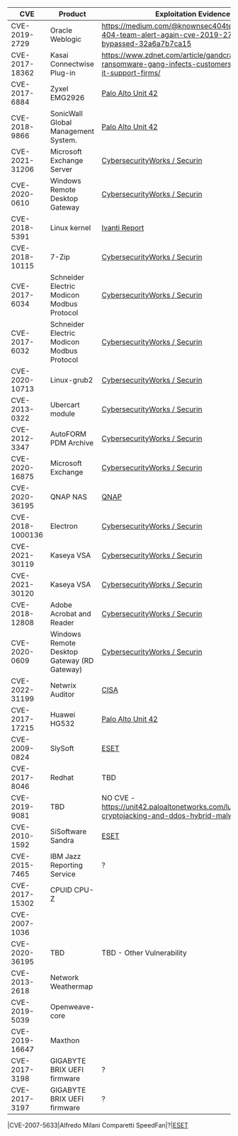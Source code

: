 |CVE|Product|Exploitation Evidence|Patch|
|---|-------|-------------|----|
|CVE-2019-2729|Oracle Weblogic|https://medium.com/@knownsec404team/knownsec-404-team-alert-again-cve-2019-2725-patch-bypassed-32a6a7b7ca15|https://www.oracle.com/security-alerts/alert-cve-2019-2729.html|
|CVE-2017-18362|Kasai Connectwise Plug-in|https://www.zdnet.com/article/gandcrab-ransomware-gang-infects-customers-of-remote-it-support-firms/|[Kaseya Connectwise Plug-in - EOL](https://helpdesk.kaseya.com/hc/en-gb/articles/360022564252-Connectwise-API-Vulnerability)|
|CVE-2017-6884|Zyxel EMG2926|[Palo Alto Unit 42](https://unit42.paloaltonetworks.com/unit42-multi-exploit-iotlinux-botnets-mirai-gafgyt-target-apache-struts-sonicwall/)|[EOL Product](https://www.zyxelguard.com/Zyxel-EOL.asp)|
|CVE-2018-9866|SonicWall Global Management System.|[Palo Alto Unit 42](https://unit42.paloaltonetworks.com/unit42-multi-exploit-iotlinux-botnets-mirai-gafgyt-target-apache-struts-sonicwall/)|https://psirt.global.sonicwall.com/vuln-detail/SNWLID-2018-0007|
|CVE-2021-31206|Microsoft Exchange Server|[CybersecurityWorks / Securin](https://cybersecurityworks.com/howdymanage/uploads/file/Spotlight%20Report%20-%20Index%20Update%20Q2%20-%20Q3%20-%20Final%20Version_compressed.pdf)|https://msrc.microsoft.com/update-guide/vulnerability/CVE-2021-31206|
|CVE-2020-0610|Windows Remote Desktop Gateway|[CybersecurityWorks / Securin](https://cybersecurityworks.com/howdymanage/uploads/file/Spotlight%20Report%20-%20Index%20Update%20Q2%20-%20Q3%20-%20Final%20Version_compressed.pdf)|https://msrc.microsoft.com/update-guide/vulnerability/CVE-2020-0610|
|CVE-2018-5391|Linux kernel|[Ivanti Report](https://www.darkreading.com/attacks-breaches/dozens-of-vulns-in-ransomware-attacks-offer-adversaries-full-kill-chain)|https://nvd.nist.gov/vuln/detail/cve-2018-5391|
|CVE-2018-10115|7-Zip|[CybersecurityWorks / Securin](https://cybersecurityworks.com/howdymanage/uploads/file/Spotlight%20Report%20-%20Index%20Update%20Q2%20-%20Q3%20-%20Final%20Version_compressed.pdf)|https://landave.io/2018/05/7-zip-from-uninitialized-memory-to-remote-code-execution/|
|CVE-2017-6034|Schneider Electric Modicon Modbus Protocol|[CybersecurityWorks / Securin](https://cybersecurityworks.com/howdymanage/uploads/file/Spotlight%20Report%20-%20Index%20Update%20Q2%20-%20Q3%20-%20Final%20Version_compressed.pdf)|https://download.schneider-electric.com/files?p_enDocType=Other+technical+guide&p_File_Name=SEVD-2017-065-01-Modicon-SCADAPack-V3.0.pdf&p_Doc_Ref=SEVD-2017-065-01|
|CVE-2017-6032|Schneider Electric Modicon Modbus Protocol|[CybersecurityWorks / Securin](https://cybersecurityworks.com/howdymanage/uploads/file/Spotlight%20Report%20-%20Index%20Update%20Q2%20-%20Q3%20-%20Final%20Version_compressed.pdf)|https://www.cisa.gov/news-events/ics-advisories/icsa-17-101-01|
|CVE-2020-10713|Linux-grub2|[CybersecurityWorks / Securin](https://cybersecurityworks.com/howdymanage/uploads/file/Spotlight%20Report%20-%20Index%20Update%20Q2%20-%20Q3%20-%20Final%20Version_compressed.pdf)|https://access.redhat.com/errata/RHSA-2020:3216|
|CVE-2013-0322|Ubercart module|[CybersecurityWorks / Securin](https://cybersecurityworks.com/howdymanage/uploads/file/Spotlight%20Report%20-%20Index%20Update%20Q2%20-%20Q3%20-%20Final%20Version_compressed.pdf)|https://www.drupal.org/node/1922418|
|CVE-2012-3347|AutoFORM PDM Archive|[CybersecurityWorks / Securin](https://cybersecurityworks.com/howdymanage/uploads/file/Spotlight%20Report%20-%20Index%20Update%20Q2%20-%20Q3%20-%20Final%20Version_compressed.pdf)|https://www.kb.cert.org/vuls/id/773035|
|CVE-2020-16875|Microsoft Exchange|[CybersecurityWorks / Securin](https://cybersecurityworks.com/howdymanage/uploads/file/Spotlight%20Report%20-%20Index%20Update%20Q2%20-%20Q3%20-%20Final%20Version_compressed.pdf)|https://msrc.microsoft.com/update-guide/en-US/vulnerability/CVE-2020-16875|
|CVE-2020-36195|QNAP NAS|[QNAP](https://www.qnap.com/en/security-news/2021/response-to-qlocker-ransomware-attacks-take-actions-to-secure-qnap-nas)|[QNAP Patch](https://www.qnap.com/en/security-advisory/qsa-21-11)|
|CVE-2018-1000136|Electron|[CybersecurityWorks / Securin](https://cybersecurityworks.com/howdymanage/uploads/file/Spotlight%20Report%20-%20Index%20Update%20Q2%20-%20Q3%20-%20Final%20Version_compressed.pdf)|https://www.electronjs.org/blog/webview-fix|
|CVE-2021-30119|Kaseya VSA|[CybersecurityWorks / Securin](https://cybersecurityworks.com/howdymanage/uploads/file/Spotlight%20Report%20-%20Index%20Update%20Q2%20-%20Q3%20-%20Final%20Version_compressed.pdf)|https://helpdesk.kaseya.com/hc/en-gb/articles/360019966738-9-5-6-Feature-Release-8-May-2021|
|CVE-2021-30120|Kaseya VSA|[CybersecurityWorks / Securin](https://cybersecurityworks.com/howdymanage/uploads/file/Spotlight%20Report%20-%20Index%20Update%20Q2%20-%20Q3%20-%20Final%20Version_compressed.pdf)|https://helpdesk.kaseya.com/hc/en-gb/articles/360019966738-9-5-6-Feature-Release-8-May-2021|
|CVE-2018-12808|Adobe Acrobat and Reader|[CybersecurityWorks / Securin](https://cybersecurityworks.com/howdymanage/uploads/file/Spotlight%20Report%20-%20Index%20Update%20Q2%20-%20Q3%20-%20Final%20Version_compressed.pdf)|https://helpx.adobe.com/security/products/acrobat/apsb18-29.html|
|CVE-2020-0609|Windows Remote Desktop Gateway (RD Gateway)|[CybersecurityWorks / Securin](https://cybersecurityworks.com/howdymanage/uploads/file/Spotlight%20Report%20-%20Index%20Update%20Q2%20-%20Q3%20-%20Final%20Version_compressed.pdf)|https://msrc.microsoft.com/update-guide/en-US/vulnerability/CVE-2020-0609|
|CVE-2022-31199|Netwrix Auditor|[CISA](https://www.cisa.gov/news-events/alerts/2023/07/06/cisa-and-partners-release-joint-cybersecurity-advisory-newly-identified-truebot-malware-variants)|https://bishopfox.com/blog/netwrix-auditor-advisory|
|CVE-2017-17215|Huawei HG532|[Palo Alto Unit 42](https://unit42.paloaltonetworks.com/unit42-multi-exploit-iotlinux-botnets-mirai-gafgyt-target-apache-struts-sonicwall/)|https://www.huawei.com/en/psirt/security-notices/huawei-sn-20171130-01-hg532-en|
|CVE-2009-0824|SlySoft |[ESET](https://www.welivesecurity.com/2022/01/11/signed-kernel-drivers-unguarded-gateway-windows-core/)|https://exchange.xforce.ibmcloud.com/vulnerabilities/49232|
|CVE-2017-8046|Redhat|TBD|[Redhat](https://access.redhat.com/errata/RHSA-2018:2405)|
|CVE-2019-9081|TBD|NO CVE - https://unit42.paloaltonetworks.com/lucifer-new-cryptojacking-and-ddos-hybrid-malware/|https://security.snyk.io/vuln/SNYK-PHP-LARAVELFRAMEWORK-174529|
|CVE-2010-1592|SiSoftware Sandra|[ESET](https://www.welivesecurity.com/2022/01/11/signed-kernel-drivers-unguarded-gateway-windows-core/)|?|
|CVE-2015-7465|IBM Jazz Reporting Service|?|?|
|CVE-2017-15302|CPUID CPU-Z|
|CVE-2007-1036|
|CVE-2020-36195|TBD|TBD - Other Vulnerability|
|CVE-2013-2618|Network Weathermap|
|CVE-2019-5039|Openweave-core||https://openweave.io/resources/disclosures|
|CVE-2019-16647|Maxthon|
|CVE-2017-3198|GIGABYTE BRIX UEFI firmware|?|?|
|CVE-2017-3197|GIGABYTE BRIX UEFI firmware|?|?|

|CVE-2007-5633|Alfredo Milani Comparetti SpeedFan|?|[ESET](https://www.welivesecurity.com/2022/01/11/signed-kernel-drivers-unguarded-gateway-windows-core/)
